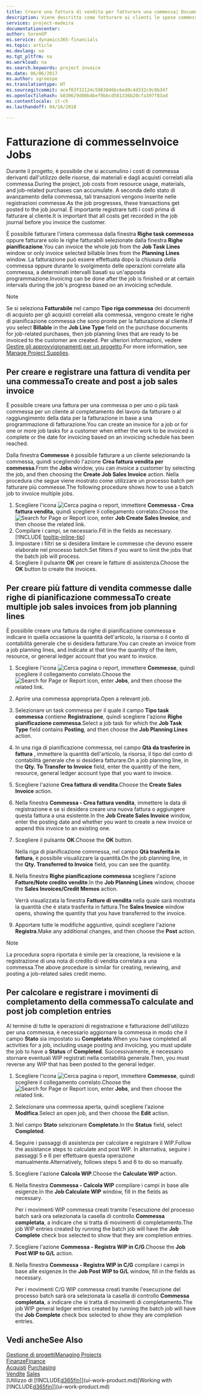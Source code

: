 ```yaml
---
title: Creare una fattura di vendita per fatturare una commessa| Documenti Microsoft
description: Viene descritto come fatturare ai clienti le spese commessa durante lo svolgimento di un progetto.
services: project-madeira
documentationcenter: 
author: SorenGP
ms.service: dynamics365-financials
ms.topic: article
ms.devlang: na
ms.tgt_pltfrm: na
ms.workload: na
ms.search.keywords: project invoice
ms.date: 06/06/2017
ms.author: sgroespe
ms.translationtype: HT
ms.sourcegitcommit: acef03f32124c5983846bc6ed0c4d332c9c8b347
ms.openlocfilehash: b830629d80b4bef9bbcd581336b20cfa397f83ad
ms.contentlocale: it-ch
ms.lasthandoff: 04/16/2018

---
```

# <a name="invoice-jobs"></a><span data-ttu-id="9d5c7-103">Fatturazione di commesse</span><span class="sxs-lookup"><span data-stu-id="9d5c7-103">Invoice Jobs</span></span>
<span data-ttu-id="9d5c7-104">Durante il progetto, è possibile che si accumulino i costi di commessa derivanti dall'utilizzo delle risorse, dai materiali e dagli acquisti correlati alla commessa.</span><span class="sxs-lookup"><span data-stu-id="9d5c7-104">During the project, job costs from resource usage, materials, and job-related purchases can accumulate.</span></span> <span data-ttu-id="9d5c7-105">A seconda dello stato di avanzamento della commessa, tali transazioni vengono inserite nelle registrazioni commesse.</span><span class="sxs-lookup"><span data-stu-id="9d5c7-105">As the job progresses, these transactions get posted to the job journal.</span></span> <span data-ttu-id="9d5c7-106">È importante registrare tutti i costi prima di fatturare al cliente.</span><span class="sxs-lookup"><span data-stu-id="9d5c7-106">It is important that all costs get recorded in the job journal before you invoice the customer.</span></span>

<span data-ttu-id="9d5c7-107">È possibile fatturare l'intera commessa dalla finestra **Righe task commessa** oppure fatturare solo le righe fatturabili selezionate dalla finestra **Righe pianificazione**.</span><span class="sxs-lookup"><span data-stu-id="9d5c7-107">You can invoice the whole job from the **Job Task Lines** window or only invoice selected billable lines from the **Planning Lines** window.</span></span> <span data-ttu-id="9d5c7-108">La fatturazione può essere effettuata dopo la chiusura della commessa oppure durante lo svolgimento delle operazioni correlate alla commessa, a determinati intervalli basati su un'apposita programmazione.</span><span class="sxs-lookup"><span data-stu-id="9d5c7-108">Invoicing can be done after the job is finished or at certain intervals during the job's progress based on an invoicing schedule.</span></span>

> [!NOTE]  
>   <span data-ttu-id="9d5c7-109">Se si seleziona **Fatturabile** nel campo **Tipo riga commessa** dei documenti di acquisto per gli acquisti correlati alla commessa, vengono create le righe di pianificazione commessa che sono pronte per la fatturazione al cliente.</span><span class="sxs-lookup"><span data-stu-id="9d5c7-109">If you select **Billable** in the **Job Line Type** field on the purchase documents for job-related purchases, then job planning lines that are ready to be invoiced to the customer are created.</span></span> <span data-ttu-id="9d5c7-110">Per ulteriori informazioni, vedere [Gestire gli approvvigionamenti per un progetto](projects-how-manage-project-supplies.md).</span><span class="sxs-lookup"><span data-stu-id="9d5c7-110">For more information, see [Manage Project Supplies](projects-how-manage-project-supplies.md).</span></span>

## <a name="to-create-and-post-a-job-sales-invoice"></a><span data-ttu-id="9d5c7-111">Per creare e registrare una fattura di vendita per una commessa</span><span class="sxs-lookup"><span data-stu-id="9d5c7-111">To create and post a job sales invoice</span></span>
<span data-ttu-id="9d5c7-112">È possibile creare una fattura per una commessa o per uno o più task commessa per un cliente al completamento del lavoro da fatturare o al raggiungimento della data per la fatturazione in base a una programmazione di fatturazione.</span><span class="sxs-lookup"><span data-stu-id="9d5c7-112">You can create an invoice for a job or for one or more job tasks for a customer when either the work to be invoiced is complete or the date for invoicing based on an invoicing schedule has been reached.</span></span>

<span data-ttu-id="9d5c7-113">Dalla finestra **Commesse** è possibile fatturare a un cliente selezionando la commessa, quindi scegliendo l'azione **Crea fattura vendita per commessa**.</span><span class="sxs-lookup"><span data-stu-id="9d5c7-113">From the **Jobs** window, you can invoice a customer by selecting the job, and then choosing the **Create Job Sales Invoice** action.</span></span> <span data-ttu-id="9d5c7-114">Nella procedura che segue viene mostrato come utilizzare un processo batch per fatturare più commesse.</span><span class="sxs-lookup"><span data-stu-id="9d5c7-114">The following procedure shows how to use a batch job to invoice multiple jobs.</span></span>  

1. <span data-ttu-id="9d5c7-115">Scegliere l'icona ![Cerca pagina o report](media/ui-search/search_small.png "icona Cerca pagina o report"), immettere **Commessa - Crea fattura vendita**, quindi scegliere il collegamento correlato.</span><span class="sxs-lookup"><span data-stu-id="9d5c7-115">Choose the ![Search for Page or Report](media/ui-search/search_small.png "Search for Page or Report icon") icon, enter **Job Create Sales Invoice**, and then choose the related link.</span></span>  
2. <span data-ttu-id="9d5c7-116">Compilare i campi, se necessario.</span><span class="sxs-lookup"><span data-stu-id="9d5c7-116">Fill in the fields as necessary.</span></span> [!INCLUDE [tooltip-inline-tip](includes/tooltip-inline-tip_md.md)]
3. <span data-ttu-id="9d5c7-117">Impostare i filtri se si desidera limitare le commesse che devono essere elaborate nel processo batch.</span><span class="sxs-lookup"><span data-stu-id="9d5c7-117">Set filters if you want to limit the jobs that the batch job will process.</span></span>
4. <span data-ttu-id="9d5c7-118">Scegliere il pulsante **OK** per creare le fatture di assistenza.</span><span class="sxs-lookup"><span data-stu-id="9d5c7-118">Choose the **OK** button to create the invoices.</span></span>  

## <a name="to-create-multiple-job-sales-invoices-from-job-planning-lines"></a><span data-ttu-id="9d5c7-119">Per creare più fatture di vendita commesse dalle righe di pianificazione commessa</span><span class="sxs-lookup"><span data-stu-id="9d5c7-119">To create multiple job sales invoices from job planning lines</span></span>
<span data-ttu-id="9d5c7-120">È possibile creare una fattura da righe di pianificazione commessa e indicare in quella occasione la quantità dell'articolo, la risorsa o il conto di contabilità generale che si desidera fatturare.</span><span class="sxs-lookup"><span data-stu-id="9d5c7-120">You can create an invoice from a job planning lines, and indicate at that time the quantity of the item, resource, or general ledger account that you want to invoice.</span></span>

1. <span data-ttu-id="9d5c7-121">Scegliere l'icona ![Cerca pagina o report](media/ui-search/search_small.png "icona Cerca pagina o report"), immettere **Commesse**, quindi scegliere il collegamento correlato.</span><span class="sxs-lookup"><span data-stu-id="9d5c7-121">Choose the ![Search for Page or Report](media/ui-search/search_small.png "Search for Page or Report icon") icon, enter **Jobs**, and then choose the related link.</span></span>
2. <span data-ttu-id="9d5c7-122">Aprire una commessa appropriata.</span><span class="sxs-lookup"><span data-stu-id="9d5c7-122">Open a relevant job.</span></span>
3. <span data-ttu-id="9d5c7-123">Selezionare un task commessa per il quale il campo **Tipo task commessa** contiene **Registrazione**, quindi scegliere l'azione **Righe pianificazione commessa**.</span><span class="sxs-lookup"><span data-stu-id="9d5c7-123">Select a job task for which the **Job Task Type** field contains **Posting**, and then choose the **Job Planning Lines** action.</span></span>  
4. <span data-ttu-id="9d5c7-124">In una riga di pianificazione commessa, nel campo **Qtà da trasferire in fattura** , immettere la quantità dell'articolo, la risorsa, il tipo del conto di contabilità generale che si desidera fatturare.</span><span class="sxs-lookup"><span data-stu-id="9d5c7-124">On a job planning line, in the **Qty. To Transfer to Invoice** field, enter the quantity of the item, resource, general ledger account type that you want to invoice.</span></span>  
5. <span data-ttu-id="9d5c7-125">Scegliere l'azione **Crea fattura di vendita**.</span><span class="sxs-lookup"><span data-stu-id="9d5c7-125">Choose the **Create Sales Invoice** action.</span></span>
6. <span data-ttu-id="9d5c7-126">Nella finestra **Commessa - Crea fattura vendita**, immettere la data di registrazione e se si desidera creare una nuova fattura o aggiungere questa fattura a una esistente.</span><span class="sxs-lookup"><span data-stu-id="9d5c7-126">In the **Job Create Sales Invoice** window, enter the posting date and whether you want to create a new invoice or append this invoice to an existing one.</span></span>
7. <span data-ttu-id="9d5c7-127">Scegliere il pulsante **OK**.</span><span class="sxs-lookup"><span data-stu-id="9d5c7-127">Choose the **OK** button.</span></span>  

    <span data-ttu-id="9d5c7-128">Nella riga di pianificazione commessa, nel campo **Qtà trasferita in fattura**, è possibile visualizzare la quantità.</span><span class="sxs-lookup"><span data-stu-id="9d5c7-128">On the job planning line, in the **Qty. Transferred to Invoice** field, you can see the quantity.</span></span>
8. <span data-ttu-id="9d5c7-129">Nella finestra **Righe pianificazione commessa** scegliere l'azione **Fatture/Note credito vendite**.</span><span class="sxs-lookup"><span data-stu-id="9d5c7-129">In the **Job Planning Lines** window, choose the **Sales Invoices/Credit Memos** action.</span></span>

    <span data-ttu-id="9d5c7-130">Verrà visualizzata la finestra **Fatture di vendita** nella quale sarà mostrata la quantità che è stata trasferita in fattura.</span><span class="sxs-lookup"><span data-stu-id="9d5c7-130">The **Sales Invoice** window opens, showing the quantity that you have transferred to the invoice.</span></span>  
9. <span data-ttu-id="9d5c7-131">Apportare tutte le modifiche aggiuntive, quindi scegliere l'azione **Registra**.</span><span class="sxs-lookup"><span data-stu-id="9d5c7-131">Make any additional changes, and then choose the **Post** action.</span></span>

> [!NOTE]  
>   <span data-ttu-id="9d5c7-132">La procedura sopra riportata è simile per la creazione, la revisione e la registrazione di una nota di credito di vendita correlata a una commessa.</span><span class="sxs-lookup"><span data-stu-id="9d5c7-132">The above procedure is similar for creating, reviewing, and posting a job-related sales credit memo.</span></span>

## <a name="to-calculate-and-post-job-completion-entries"></a><span data-ttu-id="9d5c7-133">Per calcolare e registrare i movimenti di completamento della commessa</span><span class="sxs-lookup"><span data-stu-id="9d5c7-133">To calculate and post job completion entries</span></span>
<span data-ttu-id="9d5c7-134">Al termine di tutte le operazioni di registrazione e fatturazione dell'utilizzo per una commessa, è necessario aggiornare la commessa in modo che il campo **Stato** sia impostato su **Completato**.</span><span class="sxs-lookup"><span data-stu-id="9d5c7-134">When you have completed all activities for a job, including usage posting and invoicing, you must update the job to have a **Status** of **Completed**.</span></span> <span data-ttu-id="9d5c7-135">Successivamente, è necessario stornare eventuali WIP registrati nella contabilità generale.</span><span class="sxs-lookup"><span data-stu-id="9d5c7-135">Then, you must reverse any WIP that has been posted to the general ledger.</span></span>

1. <span data-ttu-id="9d5c7-136">Scegliere l'icona ![Cerca pagina o report](media/ui-search/search_small.png "icona Cerca pagina o report"), immettere **Commesse**, quindi scegliere il collegamento correlato.</span><span class="sxs-lookup"><span data-stu-id="9d5c7-136">Choose the ![Search for Page or Report](media/ui-search/search_small.png "Search for Page or Report icon") icon, enter **Jobs**, and then choose the related link.</span></span>  
2. <span data-ttu-id="9d5c7-137">Selezionare una commessa aperta, quindi scegliere l'azione **Modifica**.</span><span class="sxs-lookup"><span data-stu-id="9d5c7-137">Select an open job, and then choose the **Edit** action.</span></span>
3. <span data-ttu-id="9d5c7-138">Nel campo **Stato** selezionare **Completato**.</span><span class="sxs-lookup"><span data-stu-id="9d5c7-138">In the **Status** field, select **Completed**.</span></span>
4. <span data-ttu-id="9d5c7-139">Seguire i passaggi di assistenza per calcolare e registrare il WIP.</span><span class="sxs-lookup"><span data-stu-id="9d5c7-139">Follow the assistance steps to calculate and post WIP.</span></span> <span data-ttu-id="9d5c7-140">In alternativa, seguire i passaggi 5 e 6 per effettuare questa operazione manualmente.</span><span class="sxs-lookup"><span data-stu-id="9d5c7-140">Alternatively, follows steps 5 and 6 to do so manually.</span></span>  
5. <span data-ttu-id="9d5c7-141">Scegliere l'azione **Calcola WIP**.</span><span class="sxs-lookup"><span data-stu-id="9d5c7-141">Choose the **Calculate WIP** action.</span></span>
6. <span data-ttu-id="9d5c7-142">Nella finestra **Commessa - Calcola WIP** compilare i campi in base alle esigenze.</span><span class="sxs-lookup"><span data-stu-id="9d5c7-142">In the **Job Calculate WIP** window, fill in the fields as necessary.</span></span>  

     <span data-ttu-id="9d5c7-143">Per i movimenti WIP commessa creati tramite l'esecuzione del processo batch sarà ora selezionata la casella di controllo **Commessa completata**, a indicare che si tratta di movimenti di completamento.</span><span class="sxs-lookup"><span data-stu-id="9d5c7-143">The job WIP entries created by running the batch job will have the **Job Complete** check box selected to show that they are completion entries.</span></span>  
7. <span data-ttu-id="9d5c7-144">Scegliere l'azione **Commessa - Registra WIP in C/G**.</span><span class="sxs-lookup"><span data-stu-id="9d5c7-144">Choose the **Job Post WIP to G/L** action.</span></span>
8. <span data-ttu-id="9d5c7-145">Nella finestra **Commessa - Registra WIP in C/G** compilare i campi in base alle esigenze.</span><span class="sxs-lookup"><span data-stu-id="9d5c7-145">In the **Job Post WIP to G/L** window, fill in the fields as necessary.</span></span>  

     <span data-ttu-id="9d5c7-146">Per i movimenti C/G WIP commessa creati tramite l'esecuzione del processo batch sarà ora selezionata la casella di controllo **Commessa completata**, a indicare che si tratta di movimenti di completamento.</span><span class="sxs-lookup"><span data-stu-id="9d5c7-146">The job WIP general ledger entries created by running the batch job will have the **Job Complete** check box selected to show they are completion entries.</span></span>

## <a name="see-also"></a><span data-ttu-id="9d5c7-147">Vedi anche</span><span class="sxs-lookup"><span data-stu-id="9d5c7-147">See Also</span></span>
[<span data-ttu-id="9d5c7-148">Gestione di progetti</span><span class="sxs-lookup"><span data-stu-id="9d5c7-148">Managing Projects</span></span>](projects-manage-projects.md)  
[<span data-ttu-id="9d5c7-149">Finanze</span><span class="sxs-lookup"><span data-stu-id="9d5c7-149">Finance</span></span>](finance.md)  
<span data-ttu-id="9d5c7-150">[Acquisti](purchasing-manage-purchasing.md)       </span><span class="sxs-lookup"><span data-stu-id="9d5c7-150">[Purchasing](purchasing-manage-purchasing.md)       </span></span>  
<span data-ttu-id="9d5c7-151">[Vendite](sales-manage-sales.md)    </span><span class="sxs-lookup"><span data-stu-id="9d5c7-151">[Sales](sales-manage-sales.md)    </span></span>  
<span data-ttu-id="9d5c7-152">[Utilizzo di [!INCLUDE[d365fin](includes/d365fin_md.md)]](ui-work-product.md)</span><span class="sxs-lookup"><span data-stu-id="9d5c7-152">[Working with [!INCLUDE[d365fin](includes/d365fin_md.md)]](ui-work-product.md)</span></span>  

